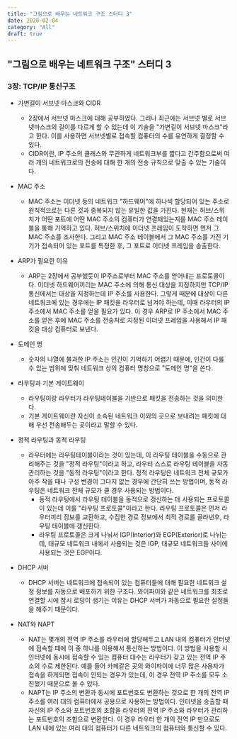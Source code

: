 ```yaml
---
title: "그림으로 배우는 네트워크 구조 스터디 3"
date: 2020-02-04
category: "All"
draft: true
---
```



## "그림으로 배우는 네트워크 구조" 스터디 3

### 3장: TCP/IP 통신구조

- 가변길이 서브넷 마스크와 CIDR
  - 2장에서 서브넷 마스크에 대해 공부하였다. 그러나 최근에는 서브넷 별로 서브넷마스크의 길이를 다르게 할 수 있는데 이 기술을 "가변길이 서브넷 마스크"라고 한다. 이를 사용하면 서브넷별로 접속할 컴퓨터의 수를 유연하게 결정할 수 있다.
  - CIDR이란, IP 주소의 클래스와 무관하게 네트워크부를 짧다고 간주함으로써 여러 개의 네트워크로의 전송에 대해 한 개의 전송 규칙으로 맞출 수 있는 기술이다.

- MAC 주소
  - MAC 주소는 이더넷 등의 네트워크 "하드웨어"에 하나씩 할당되어 있는 주소로 원칙적으로는 다른 것과 중복되지 않는 유일한 값을 가진다. 현재는 허브/스위치가 어떤 포트에 어떤 MAC 주소의 컴퓨터가 연결돼있는지를 MAC 주소 테이블을 통해 기억하고 있다. 허브/스위치에 이더넷 프레임이 도착하면 먼저 그 MAC 주소를 조사한다. 그리고 MAC 주소 테이블에서 그 MAC 주소를 가진 기기가 접속되어 있는 포트를 특정한 후, 그 포트로 이더넷 프레임을 송출한다.

- ARP가 필요한 이유
  - ARP는 2장에서 공부했듯이 IP주소로부터 MAC 주소를 얻어내는 프로토콜이다. 이더넷 하드웨어끼리는 MAC 주소에 의해 통신 대상을 지정하지만 TCP/IP 통신에서는 대상을 지정하는데 IP 주소를 사용한다. 그렇게 때문에 대상이 다른 네트워크에 있는 경우에는 IP 패킷을 라우터로 넘겨야 하는데, 이때 라우터의 IP 주소에서 MAC 주소를 얻을 필요가 있다. 이 경우 ARP로 IP 주소에서 MAC 주소를 얻은 후에 MAC 주소를 전송처로 지정된 이더넷 프레임을 사용해서 IP 패킷을 대상 컴퓨터로 보낸다.

- 도메인 명
  - 숫자의 나열에 불과한 IP 주소는 인간이 기억하기 어렵기 때문에, 인간이 다룰 수 있는 범위에 맞춰 네트워크 상의 컴퓨터 명칭으로 "도메인 명"을 쓴다.

- 라우팅과 기본 게이트웨이
  - 라우팅이랑 라우터가 라우팅테이블을 기반으로 패킷을 전송하는 것을 의미한다.
  - 기본 게이트웨이란 자신이 소속된 네트워크 이외의 곳으로 보내려는 패킷에 대해 우선 전송해두는 곳이라고 말할 수 있다.

- 정적 라우팅과 동적 라우팅
  - 라우터에는 라우팅테이블이라는 것이 있는데, 이 라우팅 테이블을 수동으로 관리해주는 것을 "정적 라우팅"이라고 하고, 라우터 스스로 라우팅 테이블을 자동 관리하는 것을 "동적 라우팅"이라고 한다. 정적 라우팅은 네트워크 전체 규모가 아주 작을 때나 구성 변경이 그다지 없는 경우에 간단히 쓰는 방법이며, 동적 라우팅은 네트워크 전체 규모가 클 경우 사용되는 방법이다.
    - 동적 라우팅에서 라우팅 테이블을 동적으로 갱신하는 데 사용되는 프로토콜이 있는데 이를 "라우팅 프로토콜"이라고 한다. 라우팅 프로토콜은 먼저 라우터끼리 정보를 교환하고, 수집한 경로 정보에서 최적 경로를 골라낸후, 라우팅 테이블에 갱신한다.
    - 라우팅 프로토콜은 크게 나눠서 IGP(Interior)와 EGP(Exterior)로 나뉘는데, 대규모 네트워크 내에서 사용되는 것은 IGP, 대규모 네트워크들 사이에 사용되는 것은 EGP이다.

- DHCP 서버
  - DHCP 서버는 네트워크에 접속되어 있는 컴퓨터들에 대해 필요한 네트워크 설정 정보를 자동으로 배포하기 위한 구조다. 와이파이와 같은 네트워크를 최초로 연결할 시에 잠시 로딩이 생기는 이유는 DHCP 서버가 자동으로 필요한 설정들을 해주기 때문이다.

- NAT와 NAPT
  - NAT는 몇개의 전역 IP 주소를 라우터에 할당해두고 LAN 내의 컴퓨터가 인터넷에 접속할 때에 이 중 하나를 이용해서 통신하는 방법이다. 이 방법을 사용할 시 인터넷에 동시에 접속할 수 있는 컴퓨터 대수는 라우터가 갖고 있는 전역 IP 주소의 수로 제한된다. 예를 들어 카페같은 곳의 와이파이에 너무 많은 사용자가 접속을 하게되면 접속이 안되는 경우가 있는데, 이 경우 전역 IP 주소를 모두 소진했기 때문으로 볼 수 있다.
  - NAPT는 IP 주소의 변환과 동시에 포트번호도 변환하는 것으로 한 개의 전역 IP 주소를 여러 대의 컴퓨터에서 공용으로 사용하는 방법이다. 인터넷을 송출할 때 자신의 IP 주소와 포트번호의 조합을 라우터의 전역 IP 주소와 라우터가 관리하는 포트번호의 조합으로 변환한다. 이 경우 라우터 한 개의 전역 IP 만으로도 LAN 내에 있는 여러 대의 컴퓨터가 다른 네트워크의 컴퓨터와 통신할 수 있다.
